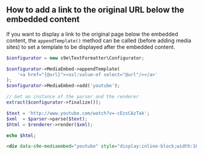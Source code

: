 <h2>How to add a link to the original URL below the embedded content</h2>

If you want to display a link to the original page below the embedded content, the `appendTemplate()` method can be called (before adding media sites) to set a template to be displayed after the embedded content.

```php
$configurator = new s9e\TextFormatter\Configurator;

$configurator->MediaEmbed->appendTemplate(
	'<a href="{@url}"><xsl:value-of select="@url"/></a>'
);
$configurator->MediaEmbed->add('youtube');

// Get an instance of the parser and the renderer
extract($configurator->finalize());

$text = 'http://www.youtube.com/watch?v=-cEzsCAzTak';
$xml  = $parser->parse($text);
$html = $renderer->render($xml);

echo $html;
```
```html
<div data-s9e-mediaembed="youtube" style="display:inline-block;width:100%;max-width:640px"><div style="position:relative;padding-bottom:56.25%"><iframe allowfullscreen="" scrolling="no" style="border:0;height:100%;left:0;position:absolute;width:100%" src="//www.youtube.com/embed/-cEzsCAzTak"></iframe></div></div><a href="http://www.youtube.com/watch?v=-cEzsCAzTak">http://www.youtube.com/watch?v=-cEzsCAzTak</a>
```
